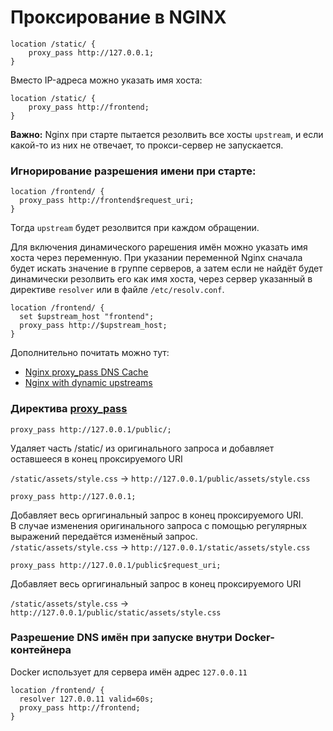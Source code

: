 # Проксирование в NGINX

```
location /static/ {
	proxy_pass http://127.0.0.1;
}
```

Вместо IP-адреса можно указать имя хоста:

```
location /static/ {
	proxy_pass http://frontend;
}
```

**Важно:** Nginx при старте пытается резолвить все хосты `upstream`, и если какой-то из них не отвечает, то прокси-сервер не запускается.


### Игнорирование разрешения имени при старте:

```
location /frontend/ {
  proxy_pass http://frontend$request_uri;
}
```
Тогда `upstream` будет резолвится при каждом обращении.

Для включения динамического рарешения имён можно указать имя хоста через переменную. При указании переменной Nginx сначала будет искать  значение в группе серверов, а затем если не найдёт будет динамически резолвить его как имя хоста, через сервер указанный в директиве `resolver` или в файле `/etc/resolv.conf`.

```
location /frontend/ {
  set $upstream_host "frontend";
  proxy_pass http://$upstream_host;
}
```
Дополнительно почитать можно тут:
- [Nginx proxy_pass DNS Cache](https://www.nadeau.tv/nginx-proxy_pass-dns-cache/)
- [Nginx with dynamic upstreams](https://tenzer.dk/nginx-with-dynamic-upstreams/)




### Директива [proxy_pass](https://nginx.org/en/docs/http/ngx_http_proxy_module.html#proxy_pass)

```
proxy_pass http://127.0.0.1/public/;
```

Удаляет часть /static/ из оригинального запроса и добавляет оставшееся в конец проксируемого URI

`/static/assets/style.css` -> `http://127.0.0.1/public/assets/style.css`


```
proxy_pass http://127.0.0.1;
```

Добавляет весь оргигинальный запрос в конец проксируемого URI.  
В случае изменения оригинального запроса с помощью регулярных выражений передаётся изменёный запрос.  
`/static/assets/style.css` -> `http://127.0.0.1/static/assets/style.css`

```
proxy_pass http://127.0.0.1/public$request_uri;
```

Добавляет весь оргигинальный запрос в конец проксируемого URI

`/static/assets/style.css` -> `http://127.0.0.1/public/static/assets/style.css`


### Разрешение DNS имён при запуске внутри Docker-контейнера 

Docker использует для сервера имён адрес `127.0.0.11` 
```
location /frontend/ {
  resolver 127.0.0.11 valid=60s;
  proxy_pass http://frontend;
}
```
